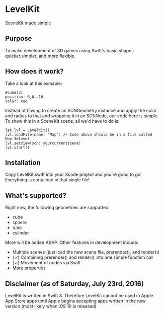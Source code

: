 # LevelKit
SceneKit made simple
## Purpose
To make development of 3D games using Swift's basic shapes quicker,simpler, and more flexible.
## How does it work?
Take a look at this exmaple:
    
    #cube(3)
    position: 0,0,-10
    color: red
    
Instead of having to create an SCNGeometry instance and apply the color and radius to that and wrapping it in an SCNNode, our code here is simple. To show this in a SceneKit scene, all we'd have to do is:

    let lvl = LevelKit()
    lvl.loadFile(name: "Map") // Code above should be in a file called Map.3dlevel
    lvl.setView(scn: yourcurrentscene)
    lvl.start()

## Installation
Copy LevelKit.swift into your Xcode project and you're good to go! Everything is contained in that single file!

## What's supported?
Right now, the following geometries are supported:

* cube
* sphere
* tube
* cylinder

More will be added ASAP. Other features in development incude:

* Multiple scenes (just load the new scene file, prerender(), and render())
* (✓) Combining prerender() and render() into one simple function call
* (✓) Movement of nodes via Swift
* More properties

## Disclaimer (as of Saturday, July 23rd, 2016)
LevelKit is written in Swift 3. Therefore LevelKit cannot be used in Apple App Store apps until Apple begins accepting apps written in the new version (most likely when iOS 10 is released) 
